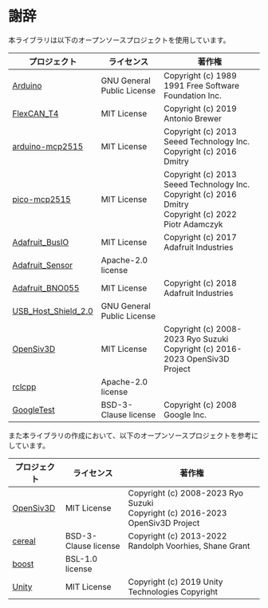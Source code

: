 # 謝辞

本ライブラリは以下のオープンソースプロジェクトを使用しています。

| プロジェクト                                                        | ライセンス                 | 著作権                                                                                                         |
| ------------------------------------------------------------------- | -------------------------- | -------------------------------------------------------------------------------------------------------------- |
| [Arduino](https://github.com/arduino/Arduino)                       | GNU General Public License | Copyright (c) 1989 1991 Free Software Foundation Inc.                                                          |
| [FlexCAN_T4](https://github.com/tonton81/FlexCAN_T4)                | MIT License                | Copyright (c) 2019 Antonio Brewer                                                                              |
| [arduino-mcp2515](https://github.com/autowp/arduino-mcp2515)        | MIT License                | Copyright (c) 2013 Seeed Technology Inc. <br> Copyright (c) 2016 Dmitry                                        |
| [pico-mcp2515](https://github.com/adamczykpiotr/pico-mcp2515)       | MIT License                | Copyright (c) 2013 Seeed Technology Inc. <br> Copyright (c) 2016 Dmitry <br> Copyright (c) 2022 Piotr Adamczyk |
| [Adafruit_BusIO](https://github.com/adafruit/Adafruit_BusIO)        | MIT License                | Copyright (c) 2017 Adafruit Industries                                                                         |
| [Adafruit_Sensor](https://github.com/adafruit/Adafruit_Sensor)      | Apache-2.0 license         |                                                                                                                |
| [Adafruit_BNO055](https://github.com/adafruit/Adafruit_BNO055)      | MIT License                | Copyright (c) 2018 Adafruit Industries                                                                         |
| [USB_Host_Shield_2.0](https://github.com/felis/USB_Host_Shield_2.0) | GNU General Public License |                                                                                                                |
| [OpenSiv3D](https://github.com/Siv3D/OpenSiv3D)                     | MIT License                | Copyright (c) 2008-2023 Ryo Suzuki <br> Copyright (c) 2016-2023 OpenSiv3D Project                              |
| [rclcpp](https://github.com/ros2/rclcpp)                            | Apache-2.0 license         |                                                                                                                |
| [GoogleTest](https://github.com/google/googletest)                  | BSD-3-Clause license       | Copyright (c) 2008 Google Inc.                                                                                 |

また本ライブラリの作成において、以下のオープンソースプロジェクトを参考にしています。

| プロジェクト                                    | ライセンス           | 著作権                                                                            |
| ----------------------------------------------- | -------------------- | --------------------------------------------------------------------------------- |
| [OpenSiv3D](https://github.com/Siv3D/OpenSiv3D) | MIT License          | Copyright (c) 2008-2023 Ryo Suzuki <br> Copyright (c) 2016-2023 OpenSiv3D Project |
| [cereal](https://github.com/USCiLab/cereal)     | BSD-3-Clause license | Copyright (c) 2013-2022 Randolph Voorhies, Shane Grant                            |
| [boost](https://github.com/boostorg/boost)      | BSL-1.0 license      |                                                                                   |
| [Unity](https://unity.com/ja)                   | MIT License          | Copyright (c) 2019 Unity Technologies Copyright                                   |
